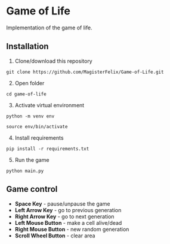 # Game of Life
Implementation of the game of life.

## Installation
1. Clone/download this repository
```
git clone https://github.com/MagisterFelix/Game-of-Life.git
```
2. Open folder
```
cd game-of-life
```
3. Activate virtual environment
```
python -m venv env
```
```
source env/bin/activate
```
4. Install requirements
```
pip install -r requirements.txt
```
5. Run the game
```
python main.py
```

## Game control
- **Space Key** - pause/unpause the game
- **Left Arrow Key** - go to previous generation
- **Right Arrow Key** - go to next generation
- **Left Mouse Button** - make a cell alive/dead
- **Right Mouse Button** - new random generation
- **Scroll Wheel Button** - clear area
